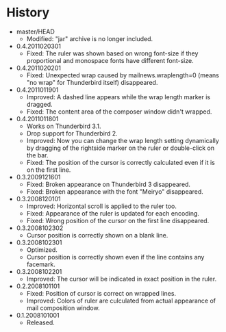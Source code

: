 # History

 - master/HEAD
   * Modified: "jar" archive is no longer included.
 - 0.4.2011020301
   * Fixed: The ruler was shown based on wrong font-size if they proportional and monospace fonts have different font-size.
 - 0.4.2011020201
   * Fixed: Unexpected wrap caused by mailnews.wraplength=0 (means "no wrap" for Thunderbird itself) disappeared.
 - 0.4.2011011901
   * Improved: A dashed line appears while the wrap length marker is dragged.
   * Fixed: The content area of the composer window didn't wrapped.
 - 0.4.2011011801
   * Works on Thunderbird 3.1.
   * Drop support for Thunderbird 2.
   * Improved: Now you can change the wrap length setting dynamically by dragging of the rightside marker on the ruler or double-click on the bar.
   * Fixed: The position of the cursor is correctly calculated even if it is on the first line.
 - 0.3.2009121601
   * Fixed: Broken appearance on Thunderbird 3 disappeared.
   * Fixed: Broken appearance with the font "Meiryo" disappeared.
 - 0.3.2008120101
   * Improved: Horizontal scroll is applied to the ruler too.
   * Fixed: Appearance of the ruler is updated for each encoding.
   * Fixed: Wrong position of the cursor on the first line disappeared.
 - 0.3.2008102302
   * Cursor position is correctly shown on a blank line.
 - 0.3.2008102301
   * Optimized.
   * Cursor position is correctly shown even if the line contains any facemark.
 - 0.3.2008102201
   * Improved: The cursor will be indicated in exact position in the ruler.
 - 0.2.2008101101
   * Fixed: Position of cursor is correct on wrapped lines.
   * Improved: Colors of ruler are culculated from actual appearance of mail composition window. 
 - 0.1.2008101001
   * Released.
